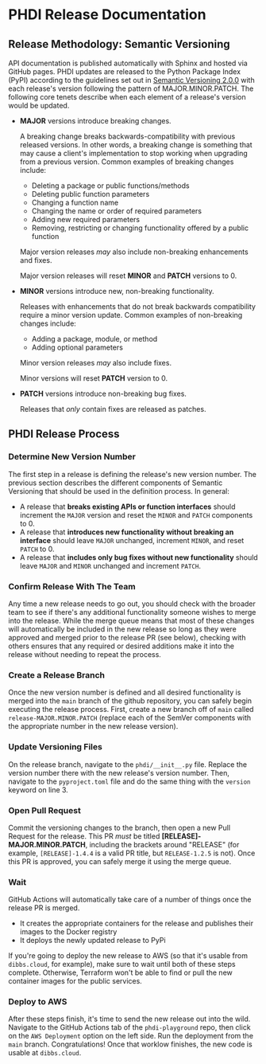 # PHDI Release Documentation

## Release Methodology: Semantic Versioning
API documentation is published automatically with Sphinx and hosted via GitHub pages. PHDI updates are released to the Python Package Index (PyPI) according to the guidelines set out in [Semantic Versioning 2.0.0](https://semver.org/) with each release's version following the pattern of MAJOR.MINOR.PATCH. The following core tenets describe when each element of a release's version would be updated.

* **MAJOR** versions introduce breaking changes.

  A breaking change breaks backwards-compatibility with previous released versions. In other words, a breaking change is something that may cause a client's implementation to stop working when upgrading from a previous version. Common examples of breaking changes include:
  * Deleting a package or public functions/methods
  * Deleting public function parameters
  * Changing a function name
  * Changing the name or order of required parameters
  * Adding new required parameters
  * Removing, restricting or changing functionality offered by a public function

  Major version releases _may_ also include non-breaking enhancements and fixes.

  Major version releases will reset **MINOR** and **PATCH** versions to 0.
  
* **MINOR** versions introduce new, non-breaking functionality.
  
  Releases with enhancements that do not break backwards compatibility require a minor version update. Common examples of non-breaking changes include:
  * Adding a package, module, or method
  * Adding optional parameters

  Minor version releases _may_ also include fixes.

  Minor versions will reset **PATCH** version to 0.

* **PATCH** versions introduce non-breaking bug fixes.

  Releases that _only_ contain fixes are released as patches.


## PHDI Release Process

### Determine New Version Number
The first step in a release is defining the release's new version number. The previous section describes the different components of Semantic Versioning that should be used in the definition process. In general:

* A release that **breaks existing APIs or function interfaces** should increment the `MAJOR` version and reset the `MINOR` and `PATCH` components to 0.
* A release that **introduces new functionality without breaking an interface** should leave `MAJOR` unchanged, increment `MINOR`, and reset `PATCH` to 0.
* A release that **includes only bug fixes without new functionality** should leave `MAJOR` and `MINOR` unchanged and increment `PATCH`.

### Confirm Release With The Team
Any time a new release needs to go out, you should check with the broader team to see if there's any additional functionality someone wishes to merge into the release. While the merge queue means that most of these changes will automatically be included in the new release so long as they were approved and merged prior to the release PR (see below), checking with others ensures that any required or desired additions make it into the release without needing to repeat the process.

### Create a Release Branch
Once the new version number is defined and all desired functionality is merged into the `main` branch of the github repository, you can safely begin executing the release process. First, create a new branch off of `main` called `release-MAJOR.MINOR.PATCH` (replace each of the SemVer components with the appropriate number in the new release version).

### Update Versioning Files
On the release branch, navigate to the `phdi/__init__.py` file. Replace the version number there with the new release's version number. Then, navigate to the `pyproject.toml` file and do the same thing with the `version` keyword on line 3.

### Open Pull Request
Commit the versioning changes to the branch, then open a new Pull Request for the release. This PR *must* be titled **[RELEASE]-MAJOR.MINOR.PATCH**, including the brackets around "RELEASE" (for example, `[RELEASE]-1.4.4` is a valid PR title, but `RELEASE-1.2.5` is not). Once this PR is approved, you can safely merge it using the merge queue.

### Wait
GitHub Actions will automatically take care of a number of things once the release PR is merged.

* It creates the appropriate containers for the release and publishes their images to the Docker registry
* It deploys the newly updated release to PyPi

If you're going to deploy the new release to AWS (so that it's usable from `dibbs.cloud`, for example), make sure to wait until both of these steps complete. Otherwise, Terraform won't be able to find or pull the new container images for the public services.

### Deploy to AWS
After these steps finish, it's time to send the new release out into the wild. Navigate to the GitHub Actions tab of the `phdi-playground` repo, then click on the `AWS Deployment` option on the left side. Run the deployment from the `main` branch. Congratulations! Once that worklow finishes, the new code is usable at `dibbs.cloud`.